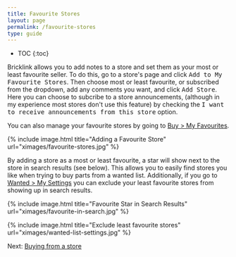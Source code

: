 ```yaml
---
title: Favourite Stores
layout: page
permalink: /favourite-stores
type: guide
---
```


* TOC
{:toc}

Bricklink allows you to add notes to a store and set them as your most or least favourite seller. To do this, go to a store's page and click <kbd>Add to My Favourite Stores</kbd>. Then choose most or least favourite, or subscribed from the dropdown, add any comments you want, and click <kbd>Add Store</kbd>. Here you can choose to subcribe to a store announcements, (although in my experience most stores don't use this feature) by checking the <kbd>I want to receive announcements from this store</kbd> option.

<div class="alert alert-warning"> 
You can also manage your favourite stores by going to <a class="alert-link" href="http://www.bricklink.com/pref_favorite.asp">Buy > My Favourites</a>.
</div>

{% include image.html
    title="Adding a Favourite Store"
    url="ximages/favourite-stores.jpg"
%}

By adding a store as a most or least favourite, a star will show next to the store in search results (see below). This allows you to easily find stores you like when trying to buy parts from a wanted list. Additionally, if you go to [Wanted > My Settings](http://www.bricklink.com/wantedSettings.asp) you can exclude your least favourite stores from showing up in search results.

{% include image.html
    title="Favourite Star in Search Results"
    url="ximages/favourite-in-search.jpg"
%}

{% include image.html
    title="Exclude least favourite stores"
    url="ximages/wanted-list-settings.jpg"
%}

<span class="label label-next">Next:</span> [Buying from a store](/buying-parts-from-a-store)